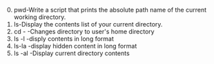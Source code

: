 0. pwd-Write a script that prints the absolute path name of the current working directory.
1. ls-Display the contents list of your current directory.
2. cd - -Changes directory to user's home directory
3. ls -l -disply contents in long format
4. ls-la -display hidden content in long format
5. ls -al -Display current directory contents
